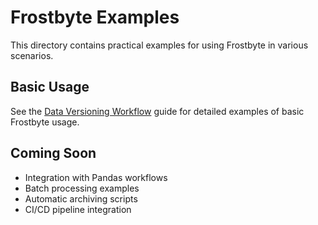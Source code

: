 # Frostbyte Examples

This directory contains practical examples for using Frostbyte in various scenarios.

## Basic Usage

See the [Data Versioning Workflow](../docs/versioning-workflow.md) guide for detailed examples of basic Frostbyte usage.

## Coming Soon

- Integration with Pandas workflows
- Batch processing examples
- Automatic archiving scripts
- CI/CD pipeline integration
